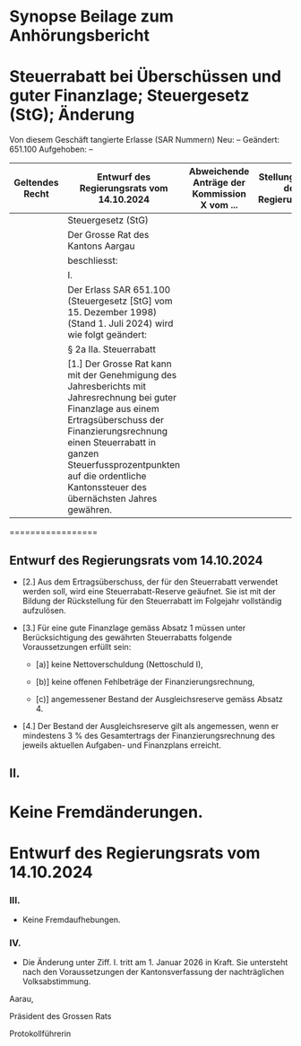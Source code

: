 # Synopse Beilage zum Anhörungsbericht

# Steuerrabatt bei Überschüssen und guter Finanzlage; Steuergesetz (StG); Änderung

Von diesem Geschäft tangierte Erlasse (SAR Nummern)
Neu:             –
Geändert:        651.100
Aufgehoben: –

| Geltendes Recht | Entwurf des Regierungsrats vom 14.10.2024 | Abweichende Anträge der Kommission X vom ... | Stellungnahme des Regierungsrats | Ergebnis der 1. Beratung vom ... |
|-----------------|-------------------------------------------|----------------------------------------------|----------------------------------|----------------------------------|
| | Steuergesetz (StG) | | | |
| | Der Grosse Rat des Kantons Aargau | | | |
| | beschliesst: | | | |
| | I. | | | |
| | Der Erlass SAR 651.100 (Steuergesetz [StG] vom 15. Dezember 1998) (Stand 1. Juli 2024) wird wie folgt geändert: | | | |
| | § 2a IIa. Steuerrabatt | | | |
| | [1.] Der Grosse Rat kann mit der Genehmigung des Jahresberichts mit Jahresrechnung bei guter Finanzlage aus einem Ertragsüberschuss der Finanzierungsrechnung einen Steuerrabatt in ganzen Steuerfussprozentpunkten auf die ordentliche Kantonssteuer des übernächsten Jahres gewähren. | | | |
=================
## Entwurf des Regierungsrats vom 14.10.2024

- [2.] Aus dem Ertragsüberschuss, der für den Steuerrabatt verwendet werden soll, wird eine Steuerrabatt-Reserve geäufnet. Sie ist mit der Bildung der Rückstellung für den Steuerrabatt im Folgejahr vollständig aufzulösen.

- [3.] Für eine gute Finanzlage gemäss Absatz 1 müssen unter Berücksichtigung des gewährten Steuerrabatts folgende Voraussetzungen erfüllt sein:

  - [a)] keine Nettoverschuldung (Nettoschuld I),

  - [b)] keine offenen Fehlbeträge der Finanzierungsrechnung,

  - [c)] angemessener Bestand der Ausgleichsreserve gemäss Absatz 4.

- [4.] Der Bestand der Ausgleichsreserve gilt als angemessen, wenn er mindestens 3 % des Gesamtertrags der Finanzierungsrechnung des jeweils aktuellen Aufgaben- und Finanzplans erreicht.

## II.

Keine Fremdänderungen.
=================
# Entwurf des Regierungsrats vom 14.10.2024

### III.

- Keine Fremdaufhebungen.

### IV.

- Die Änderung unter Ziff. I. tritt am 1. Januar 2026 in Kraft. Sie untersteht nach den Voraussetzungen der Kantonsverfassung der nachträglichen Volksabstimmung.

Aarau,

Präsident des Grossen Rats

Protokollführerin